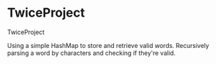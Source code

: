 # TwiceProject
TwiceProject

Using a simple HashMap to store and retrieve valid words. 
Recursively parsing a word by characters and checking if they're valid.
